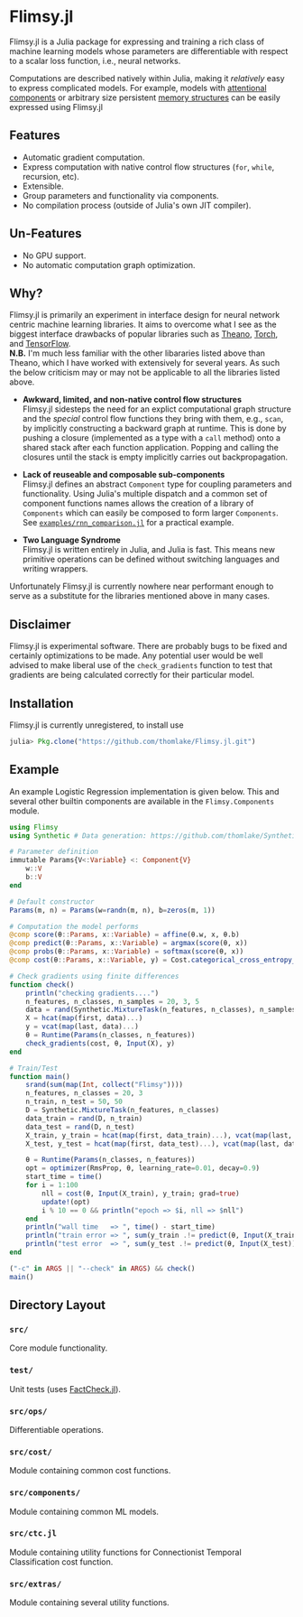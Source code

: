 # Flimsy.jl
Flimsy.jl is a Julia package for expressing and training a rich class of machine learning models whose parameters are differentiable with respect to a scalar loss function, i.e., neural networks.

Computations are described natively within Julia, making it _relatively_ easy to express complicated models. 
For example, models with [attentional components](http://arxiv.org/abs/1409.0473) or arbitrary size persistent [memory structures](http://arxiv.org/abs/1503.08895) can be easily expressed using Flimsy.jl 

## Features
- Automatic gradient computation.
- Express computation with native control flow structures (`for`, `while`, recursion, etc).
- Extensible.
- Group parameters and functionality via components.
- No compilation process (outside of Julia's own JIT compiler).

## Un-Features
- No GPU support.
- No automatic computation graph optimization.

## Why?
Flimsy.jl is primarily an experiment in interface design for neural network centric machine learning libraries. 
It aims to overcome what I see as the biggest interface drawbacks of popular libraries such as 
[Theano](http://deeplearning.net/software/theano/), 
[Torch](http://torch.ch/), and 
[TensorFlow](https://www.tensorflow.org/).<br>
**N.B.** I'm much less familiar with the other libararies listed above than Theano, which I have worked with extensively for several years. As such the below criticism may or may not be applicable to all the libraries listed above.

- **Awkward, limited, and non-native control flow structures**<br>
Flimsy.jl sidesteps the need for an explict computational graph structure and the *special* control flow functions they bring with them, e.g., `scan`, by implicitly constructing a backward graph at runtime. This is done by pushing a closure (implemented as a type with a `call` method) onto a shared stack after each function application. Popping and calling the closures until the stack is empty implicitly carries out backpropagation.

- **Lack of reuseable and composable sub-components**<br>
Flimsy.jl defines an abstract `Component` type for coupling parameters and functionality. Using Julia's multiple dispatch and a common set of component functions names allows the creation of a library of `Components` which can easily be composed to form larger `Components`. See [`examples/rnn_comparison.jl`](https://github.com/thomlake/Flimsy.jl/blob/master/examples/rnn_comparison.jl) for a practical example.

- **Two Language Syndrome**<br>
Flimsy.jl is written entirely in Julia, and Julia is fast. 
This means new primitive operations can be defined without switching languages and writing wrappers.

Unfortunately Flimsy.jl is currently nowhere near performant enough to serve as 
a substitute for the libraries mentioned above in many cases. 

## Disclaimer
Flimsy.jl is experimental software. 
There are probably bugs to be fixed and certainly optimizations to be made. Any potential user would be well advised to make liberal use of the `check_gradients` function to test that gradients are being calculated correctly for their particular model.

## Installation
Flimsy.jl is currently unregistered, to install use
```julia
julia> Pkg.clone("https://github.com/thomlake/Flimsy.jl.git")
```

## Example
An example Logistic Regression implementation is given below. 
This and several other builtin components are available in the `Flimsy.Components` module.

```julia
using Flimsy
using Synthetic # Data generation: https://github.com/thomlake/Synthetic.jl

# Parameter definition
immutable Params{V<:Variable} <: Component{V}
    w::V
    b::V
end

# Default constructor
Params(m, n) = Params(w=randn(m, n), b=zeros(m, 1))

# Computation the model performs
@comp score(θ::Params, x::Variable) = affine(θ.w, x, θ.b)
@comp predict(θ::Params, x::Variable) = argmax(score(θ, x))
@comp probs(θ::Params, x::Variable) = softmax(score(θ, x))
@comp cost(θ::Params, x::Variable, y) = Cost.categorical_cross_entropy_with_scores(score(θ, x), y)

# Check gradients using finite differences
function check()
    println("checking gradients....")
    n_features, n_classes, n_samples = 20, 3, 5
    data = rand(Synthetic.MixtureTask(n_features, n_classes), n_samples)
    X = hcat(map(first, data)...)
    y = vcat(map(last, data)...)
    θ = Runtime(Params(n_classes, n_features))
    check_gradients(cost, θ, Input(X), y)
end

# Train/Test
function main()
    srand(sum(map(Int, collect("Flimsy"))))
    n_features, n_classes = 20, 3
    n_train, n_test = 50, 50
    D = Synthetic.MixtureTask(n_features, n_classes)
    data_train = rand(D, n_train)
    data_test = rand(D, n_test)
    X_train, y_train = hcat(map(first, data_train)...), vcat(map(last, data_train)...)
    X_test, y_test = hcat(map(first, data_test)...), vcat(map(last, data_test)...)

    θ = Runtime(Params(n_classes, n_features))
    opt = optimizer(RmsProp, θ, learning_rate=0.01, decay=0.9)
    start_time = time()
    for i = 1:100
        nll = cost(θ, Input(X_train), y_train; grad=true)
        update!(opt)
        i % 10 == 0 && println("epoch => $i, nll => $nll")
    end
    println("wall time   => ", time() - start_time)
    println("train error => ", sum(y_train .!= predict(θ, Input(X_train))) / n_train)
    println("test error  => ", sum(y_test .!= predict(θ, Input(X_test))) / n_test)
end

("-c" in ARGS || "--check" in ARGS) && check()
main()
```

## Directory Layout
### `src/`
Core module functionality.

### `test/`
Unit tests (uses [FactCheck.jl](https://github.com/JuliaLang/FactCheck.jl)).

### `src/ops/`
Differentiable operations.

### `src/cost/`
Module containing common cost functions.

### `src/components/`
Module containing common ML models.

### `src/ctc.jl`
Module containing utility functions for Connectionist Temporal Classification cost function.

### `src/extras/`
Module containing several utility functions.

